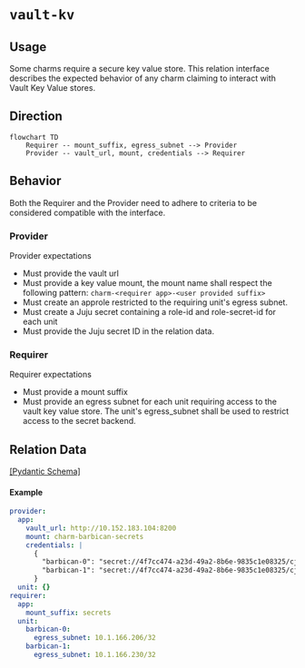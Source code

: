 # `vault-kv`

## Usage

Some charms require a secure key value store. This relation interface describes the expected behavior of any charm claiming to interact with Vault Key Value stores.

## Direction

```mermaid
flowchart TD
    Requirer -- mount_suffix, egress_subnet --> Provider
    Provider -- vault_url, mount, credentials --> Requirer
```

## Behavior

Both the Requirer and the Provider need to adhere to criteria to be considered compatible with the interface.

### Provider

Provider expectations

- Must provide the vault url
- Must provide a key value mount, the mount name shall respect the following pattern: `charm-<requirer app>-<user provided suffix>`
- Must create an approle restricted to the requiring unit's egress subnet.
- Must create a Juju secret containing a role-id and role-secret-id for each unit
- Must provide the Juju secret ID in the relation data.

### Requirer

Requirer expectations

- Must provide a mount suffix
- Must provide an egress subnet for each unit requiring access to the vault key value store.
  The unit's egress_subnet shall be used to restrict access to the secret backend.

## Relation Data

[\[Pydantic Schema\]](./schema.py)

#### Example

```yaml
provider:
  app:
    vault_url: http://10.152.183.104:8200
    mount: charm-barbican-secrets
    credentials: |
      {
        "barbican-0": "secret://4f7cc474-a23d-49a2-8b6e-9835c1e08325/cjk5slcrl3uc767oebp0",
        "barbican-1": "secret://4f7cc474-a23d-49a2-8b6e-9835c1e08325/cjk5slcrl3uc767oebpg"
      }
  unit: {}
requirer:
  app:
    mount_suffix: secrets
  unit:
    barbican-0:
      egress_subnet: 10.1.166.206/32
    barbican-1:
      egress_subnet: 10.1.166.230/32
```
